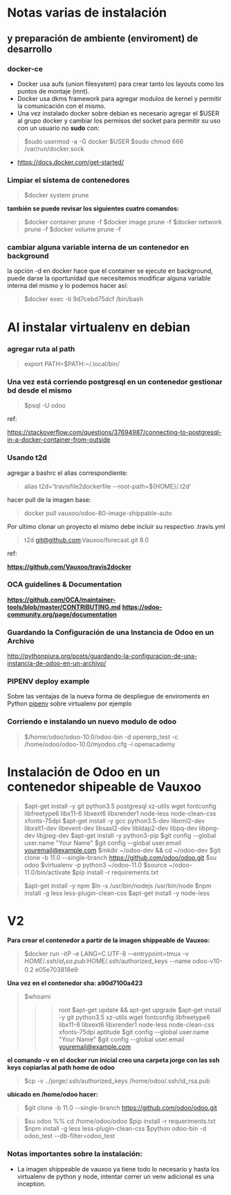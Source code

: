 # Notas varias de instalación
## y preparación de ambiente (enviroment) de desarrollo

### docker-ce

* Docker usa aufs (union filesystem) para crear tanto los layouts como los puntos de montaje (mnt).
* Docker usa dkms framework para agregar modulos de kernel y permitir la comunicación con el mismo.
* Una vez instalado docker sobre debian es necesario agregar el $USER al grupo docker y cambiar los permisos del socket para permitir su uso con un usuario no **sudo** con:
> $sudo usermod -a -G docker $USER
> $sudo chmod 666 /var/run/docker.sock
* https://docs.docker.com/get-started/

### Limpiar el sistema de contenedores

> $docker system prune

**también se puede revisar los siguientes cuatro comandos:**

> $docker container prune -f
> $docker image prune -f
> $docker network prune -f
> $docker volume prune -f

### cambiar alguna variable interna de un contenedor en background

la opción -d en docker hace que el container se ejecute en background, puede darse la oportunidad que necesitemos modificar alguna variable interna del mismo y lo podemos hacer así:

> $docker exec -ti 9d7cebd75dcf /bin/bash

# Al instalar virtualenv en debian
### agregar ruta al path

> export PATH=$PATH:~/.local/bin/

### Una vez está corriendo postgresql en un contenedor gestionar bd desde el mismo

> $psql -U odoo

ref:

https://stackoverflow.com/questions/37694987/connecting-to-postgresql-in-a-docker-container-from-outside

### Usando t2d

agregar a bashrc el alias correspondiente:

> alias t2d='travisfile2dockerfile --root-path=${HOME}/.t2d'

hacer pull de la imagen base:

> docker pull vauxoo/odoo-80-image-shippable-auto

Por ultimo clonar un proyecto el mismo debe incluir su respectivo .travis.yml

> t2d git@github.com:Vauxoo/forecast.git 8.0

ref:

**https://github.com/Vauxoo/travis2docker**

### OCA guidelines & Documentation

**https://github.com/OCA/maintainer-tools/blob/master/CONTRIBUTING.md**
**https://odoo-community.org/page/documentation**



### Guardando la Configuración de una Instancia de Odoo en un Archivo

http://pythonpiura.org/posts/guardando-la-configuracion-de-una-instancia-de-odoo-en-un-archivo/

### PIPENV deploy example

Sobre las ventajas de la nueva forma de despliegue de enviroments en Python [pipenv](https://realpython.com/pipenv-guide/ "PipEnv") sobre virtualenv por ejemplo

### Corriendo e instalando un nuevo modulo de odoo

> $/home/odoo/odoo-10.0/odoo-bin -d openerp_test -c /home/odoo/odoo-10.0/myodoo.cfg -i openacademy


# Instalación de Odoo en un contenedor shipeable de Vauxoo

>$apt-get install -y git python3.5 postgresql xz-utils wget fontconfig libfreetype6 libx11-6 libxext6 libxrender1 node-less node-clean-css xfonts-75dpi
>$apt-get install -y gcc python3.5-dev libxml2-dev libxslt1-dev libevent-dev libsasl2-dev libldap2-dev libpq-dev libpng-dev libjpeg-dev
>$apt-get install -y python3-pip
>$git config --global user.name "Your Name"
>$git config --global user.email youremail@example.com
>$mkdir ~/odoo-dev && cd ~/odoo-dev
>$git clone -b 11.0 --single-branch https://github.com/odoo/odoo.git
>$su odoo
>$virtualenv -p python3 ~/odoo-11.0
>$source ~/odoo-11.0/bin/activate
>$pip install -r requirements.txt

>$apt-get install -y npm
>$ln -s /usr/bin/nodejs /usr/bin/node
>$npm install -g less less-plugin-clean-css
>$apt-get install -y node-less


#  V2

**Para crear el contenedor a partir de la imagen shippeable de Vauxoo:**

>$docker run -itP -e LANG=C.UTF-8 --entrypoint=tmux -v $HOME/.ssh/id_rsa.pub:$HOME/.ssh/authorized_keys --name odoo-v10-0.2 e05e703818e9

**Una vez en el contenedor sha: a90d7100a423**

>$whoami
>>> root
>$apt-get update && apt-get upgrade
>$apt-get install -y git python3.5 xz-utils wget fontconfig libfreetype6 libx11-6 libxext6 libxrender1 node-less node-clean-css xfonts-75dpi aptitude
>$git config --global user.name "Your Name"
>$git config --global user.email youremail@example.com

**el comando -v en el docker run inicial creo una carpeta jorge con las ssh keys copiarlas al path home de odoo**

>$cp -v ../jorge/.ssh/authorized_keys /home/odoo/.ssh/id_rsa.pub

**ubicado en /home/odoo hacer:**

>$git clone -b 11.0 --single-branch https://github.com/odoo/odoo.git

>$su odoo %% cd /home/odoo/odoo
>$pip install -r requeriments.txt
>$npm install -g less less-plugin-clean-css
>$python odoo-bin -d odoo_test --db-filter=odoo_test

### Notas importantes sobre la instalación:

* La imagen shippeable de vauxoo ya tiene todo lo necesario y hasta los virtualenv de python y node, intentar correr un venv adicional es una inception.




